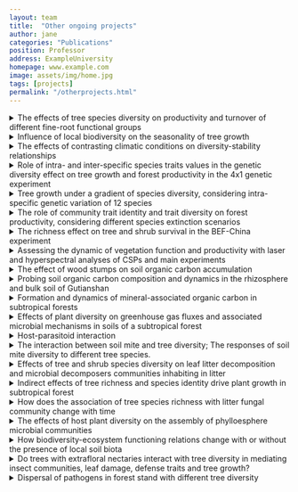 ```yaml
---
layout: team
title:  "Other ongoing projects"
author: jane
categories: "Publications"
position: Professor
address: ExampleUniversity
homepage: www.example.com
image: assets/img/home.jpg
tags: [projects]
permalink: "/otherprojects.html"
---
```

<details>
<summary class="dropdown-text"> The effects of tree species diversity on productivity and turnover of different fine-root functional groups</summary><br>
<li class="dropdown-sub">
<strong><strong>Principal Investigator:</strong></strong> <br>
Assist. Prof. Dr. ZhenKai Sun<br>  	
Research Institute of Forestry, Chinese Academy of Forestry<br>
<i class="fas fa-envelope"></i> sunzhenkai1987<i class="fas fa-at"></i>163.com
</li>
</details>

<details>
<summary class="dropdown-text"> Influence of local biodiversity on the seasonality of tree growth</summary><br>
<li class="dropdown-sub"><strong>Principal Investigator:</strong><br>
Assoc. Prof. Dr. Zhiyao Tang<br>
College of Urban and Environmental Sciences, Peking University<br>
<i class="fas fa-envelope"></i> zytang<i class="fas fa-at"></i>urban.pku.edu.cn<br>
<strong>PhD student: Gheyur Gheyret</strong>
</li>
</details>

<details>
<summary class="dropdown-text"> The effects of contrasting climatic conditions on diversity-stability relationships</summary><br> 	
<li class="dropdown-sub"><strong>Principal Investigators:</strong> <br>
Prof. Dr. Christian Wirth<br>
Institute of Biology, Leipzig University (UL) & iDiv<br>
<i class="fas fa-envelope"></i> cwirth<i class="fas fa-at"></i>uni-leipzig.de<br>
<strong>PhD student: Florian Schnabel</strong>
</li>
</details>

<details>
<summary class="dropdown-text"> Role of intra- and inter-specific species traits values in the genetic diversity effect on tree growth and forest productivity in the 4x1 genetic experiment</summary><br>
<li class="dropdown-sub"><strong>Principal Investigators:</strong> <br>
Assoc. Prof. Dr. Xiaojuan Liu<br>
Institute of Botany, Chinese Academy of Sciences<br>
<i class="fas fa-envelope"></i> liuxiaojuan06<i class="fas fa-at"></i>ibcas.ac.cn<br>
Prof. Dr. Keping Ma<br>
Institute of Botany, Chinese Academy of Sciences<br>
<i class="fas fa-envelope"></i> kpma<i class="fas fa-at"></i>ibcas.ac.cn<br>
<strong>Postdoc: Dr. Franca J Bongers</strong>
</li>
</details>

<details>
<summary class="dropdown-text"> Tree growth under a gradient of species diversity, considering intra-specific genetic variation of 12 species</summary><br>
<li class="dropdown-sub"><strong>Principal Investigators:</strong><br>
Assoc. Prof. Dr. Xiaojuan Liu<br>
Institute of Botany, Chinese Academy of Sciences<br>
<i class="fas fa-envelope"></i> liuxiaojuan06<i class="fas fa-at"></i>ibcas.ac.cn<br>
Prof. Dr. Keping Ma<br>
Institute of Botany, Chinese Academy of Sciences<br>
<i class="fas fa-envelope"></i> kpma<i class="fas fa-at"></i>ibcas.ac.cn<br>
<strong>Postdoc: Dr. Franca J Bongers</strong>
</li>
</details>

<details>
<summary class="dropdown-text"> The role of community trait identity and trait diversity on forest productivity, considering different species extinction scenarios</summary><br>
<li class="dropdown-sub"><strong>Principal Investigators:</strong><br>
Assoc. Prof. Dr. Xiaojuan Liu<br>
Institute of Botany, Chinese Academy of Sciences<br>
<i class="fas fa-envelope"></i> liuxiaojuan06<i class="fas fa-at"></i>ibcas.ac.cn<br>
Prof. Dr. Keping Ma<br>
Institute of Botany, Chinese Academy of Sciences<br>
<i class="fas fa-envelope"></i> kpma<i class="fas fa-at"></i>ibcas.ac.cn<br>
<strong>Postdoc: Dr. Franca J Bongers</strong>
</li>
</details>

<details>
<summary class="dropdown-text"> The richness effect on tree and shrub survival in the BEF-China experiment</summary><br>
<li class="dropdown-sub"><strong>Principal Investigators:</strong><br>
Assoc. Prof. Dr. Xiaojuan Liu<br>
Institute of Botany, Chinese Academy of Sciences<br>
<i class="fas fa-envelope"></i> liuxiaojuan06<i class="fas fa-at"></i>ibcas.ac.cn<br>
Prof. Dr. Keping Ma<br>
Institute of Botany, Chinese Academy of Sciences<br>
<i class="fas fa-envelope"></i> kpma<i class="fas fa-at"></i>ibcas.ac.cn<br>
<strong>Postdoc: Dr. Shan Li</strong>
</li>
</details>

<details>
<summary class="dropdown-text"> Assessing the dynamic of vegetation function and productivity with laser and hyperspectral analyses of CSPs and main experiments</summary><br>
<li class="dropdown-sub"><strong>Principal Investigators:</strong> <br>
Assoc. Prof. Dr. Xiaojuan Liu<br>
Institute of Botany, Chinese Academy of Sciences<br>
<i class="fas fa-envelope"></i> liuxiaojuan06<i class="fas fa-at"></i>ibcas.ac.cn<br>
Prof. Dr. Bernhard Schmid<br>
University of Zurich<br>
<i class="fas fa-envelope"></i> bernhard.schmid<i class="fas fa-at"></i>ieu.uzh.ch<br>
Prof. Dr. Keping Ma<br>
Institute of Botany, Chinese Academy of Sciences<br>
<i class="fas fa-envelope"></i> kpma<i class="fas fa-at"></i>ibcas.ac.cn<br>
Prof. Dr. Michael E. Schaepman<br>
University of Zurich<br>
<i class="fas fa-envelope"></i> michael.schaepman<i class="fas fa-at"></i>geo.uzh.ch<br>	 
</li>
</details>

<details>
<summary class="dropdown-text"> The effect of wood stumps on soil organic carbon accumulation</summary><br>
<li class="dropdown-sub"><strong>Principal Investigators:</strong><br>
Assoc. Prof. Dr. Yin Li	Sanming University<br>
<i class="fas fa-envelope"></i> lijiang413508<i class="fas fa-at"></i>126.com
</li>
</details>

<details>
<summary class="dropdown-text"> Probing soil organic carbon composition and dynamics in the rhizosphere and bulk soil of Gutianshan</summary><br>
<li class="dropdown-sub"><strong>Principal Investigators:</strong><br>
Prof. Dr. Xiaojuan Feng<br>
Institute of Botany, Chinese Academy of Sciences<br>
<i class="fas fa-envelope"></i> xfeng<i class="fas fa-at"></i>ibcas.ac.cn<br>
Assist. Prof. Dr. Yufu Jia<br>
Institute of Botany, Chinese Academy of Sciences<br>
<i class="fas fa-envelope"></i> yufu123jia<i class="fas fa-at"></i>163.com<br>

</li>
</details>

<details>
<summary class="dropdown-text"> Formation and dynamics of mineral-associated organic carbon in subtropical forests</summary><br>
<li class="dropdown-sub"><strong>Principal Investigators:</strong><br>
Prof. Dr. Xiaojuan Feng	Institute of Botany, Chinese Academy of Sciences<br>
<i class="fas fa-envelope"></i> xfeng<i class="fas fa-at"></i>ibcas.ac.cn<br>
<strong>PhD student: Zongguang Liu</strong>
</li>
</details>

<details>
<summary class="dropdown-text"> Effects of plant diversity on greenhouse gas fluxes and associated microbial mechanisms in soils of a subtropical forest</summary><br>
<li class="dropdown-sub"><strong>Principal Investigators:</strong><br>
Prof. Dr. Xiaoqi Zhou<br>
School of Ecological and Environmental Sciences, East China Normal University<br>
<i class="fas fa-envelope"></i> xqzhou<i class="fas fa-at"></i>des.ecnu.edu.cn
</li>
</details>

<details>
<summary class="dropdown-text"> Host-parasitoid interaction	</summary><br>
<li class="dropdown-sub"><strong>Principal Investigators:</strong><br>
Chaodong Zhu<br>
Institute of Zoology, Chinese Academy of Sciences<br>
<i class="fas fa-envelope"></i> zhucd<i class="fas fa-at"></i>ioz.ac.cn<br>
<strong>PhD student: Pengfei Guo</strong>
</li>
</details>

<details>
<summary class="dropdown-text"> The interaction between soil mite and tree diversity; The responses of soil mite diversity to different tree species.</summary><br>
<li class="dropdown-sub"><strong>Principal Investigators:</strong><br>
Prof. Dr. Chaodong Zhu<br>
Institute of Zoology, Chinese Academy of Sciences<br>
<i class="fas fa-envelope"></i> zhucd<i class="fas fa-at"></i> ioz.ac.cn <br>
Prof. Dr. Jun Chen<br>
Institute of Zoology, Chinese Academy of Sciences<br>
<i class="fas fa-envelope"></i> chenj<i class="fas fa-at"></i>ioz.ac.cn<br>
<strong>Master student: Yannan Chen</strong>
</li>
</details>

<details>
<summary class="dropdown-text"> Effects of tree and shrub species diversity on leaf litter decomposition and microbial decomposers communities inhabiting in litter</summary><br>
<li class="dropdown-sub"><strong>Principal Investigators:</strong><br>
Assoc. Prof. Dr. Naili Zhang<br>
Institute of Botany, Chinese Academy of Sciences<br>
<i class="fas fa-envelope"></i> zhangnl<i class="fas fa-at"></i>ibcas.ac.cn<br>
<strong>Postdoc: Dr. Hong Lin</strong>
</li>
</details>

<details>
<summary class="dropdown-text"> Indirect effects of tree richness and species identity drive plant growth in subtropical forest</summary><br>
<li class="dropdown-sub"><strong>Principal Investigators:</strong><br>
Assoc. Prof. Dr. Naili Zhang<br>
Institute of Botany, Chinese Academy of Sciences<br>
<i class="fas fa-envelope"></i> zhangnl<i class="fas fa-at"></i>ibcas.ac.cn<br>
<strong>Postdoc: Dr. Hong Lin</strong>
</li>
</details>

<details>
<summary class="dropdown-text"> How does the association of tree species richness with litter fungal community change with time</summary><br>
<li class="dropdown-sub"><strong>Principal Investigators:</strong><br>
Assoc. Prof. Dr. Naili Zhang<br>
Institute of Botany, Chinese Academy of Sciences<br>
<i class="fas fa-envelope"></i> zhangnl<i class="fas fa-at"></i>ibcas.ac.cn<br>
<strong>Master student: Xinlei Zhang</strong>
</li>
</details>

<details>
<summary class="dropdown-text"> The effects of host plant diversity on the assembly of phylloesphere microbial communities</summary><br>
<li class="dropdown-sub"><strong>Principal Investigators:</strong><br>
Prof. Dr. Lin Jiang	Georgia<br>
Institute of Technology<br>
<i class="fas fa-envelope"></i> lin.jiang<i class="fas fa-at"></i>biology.gatech.edu<br>
<strong>PhD student: Xian Yang</strong>
</li>
</details>

<details>
<summary class="dropdown-text"> How biodiversity-ecosystem functioning relations change with or without the presence of local soil biota</summary><br>
<li class="dropdown-sub"><strong>Principal Investigators:</strong><br>
Dr. Sylvia Haider<br>
Institute of Biology / Geobotany, MLU & iDiv；<br>
<i class="fas fa-envelope"></i> sylvia.haider<i class="fas fa-at"></i>botanik.uni-halle.de<br>
Dr. Yang Bo	<br>
Jingdezhen University	<br>
<i class="fas fa-envelope"></i> yangbomvp<i class="fas fa-at"></i>aliyun.com<br>
</li>
</details>

<details>
<summary class="dropdown-text"> Do trees with extrafloral nectaries interact with tree diversity in mediating insect communities, leaf damage, defense traits and tree growth?</summary><br>
<li class="dropdown-sub"><strong>Principal Investigators:</strong><br>
Assoc. Prof. Dr. Xiaojuan Liu<br>
Institute of Botany, Chinese Academy of Sciences<br>
<i class="fas fa-envelope"></i> liuxiaojuan06<i class="fas fa-at"></i>ibcas.ac.cn<br>
Assoc. Prof. Dr. Naili Zhang<br>
Institute of Botany, Chinese Academy of Sciences<br>
<i class="fas fa-envelope"></i> zhangnl<i class="fas fa-at"></i>ibcas.ac.cn<br>
Assoc. Prof. Dr. Michael Staab<br>
University of Freiburg<br>
<i class="fas fa-envelope"></i> michael.staab<i class="fas fa-at"></i>nature.uni-freiburg.de<br>
<strong>Master student: Stefanie Pietsch</strong>
</li>
</details>

<details>
<summary class="dropdown-text"> Dispersal of pathogens in forest stand with different tree diversity</summary><br>
<li class="dropdown-sub"><strong><strong>Principal Investigators:</strong></strong><br>
Assoc. Prof. Dr. Yu Liang<br>
Institute of Botany, Chinese Academy of Sciences<br>
<i class="fas fa-envelope"></i> coolrain<i class="fas fa-at"></i>ibcas.ac.cn<br>
<strong>Master student: Shaoran Li</strong>
</li>
</details>
